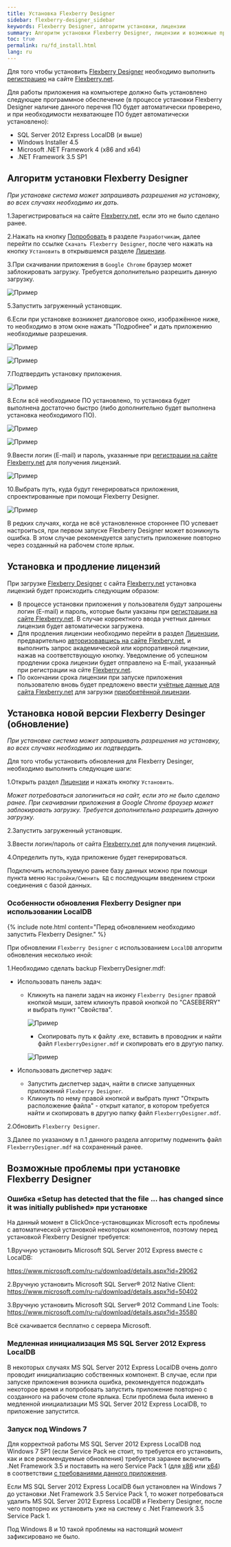 ```yaml
---
title: Установка Flexberry Designer
sidebar: flexberry-designer_sidebar
keywords: Flexberry Designer, алгоритм установки, лицензии
summary: Алгоритм установки Flexberry Designer, лицензии и возможные проблемы при установке
toc: true
permalink: ru/fd_install.html
lang: ru
---
```


Для того чтобы установить [Flexberry Designer](fd_flexberry-designer.html) необходимо выполнить [регистрацию](https://designer.flexberry.net/#/login-or-register) на сайте [Flexberry.net](https://flexberry.net).  

Для работы приложения на компьютере должно быть установлено следующее программное обеспечение (в процессе установки Flexberry Designer наличие данного перечня ПО будет автоматически проверено, и при необходимости нехватающее ПО будет автоматически установлено):

* SQL Server 2012 Express LocalDB (и выше)
* Windows Installer 4.5
* Microsoft .NET Framework 4 (x86 and x64)
* .NET Framework 3.5 SP1

## Алгоритм установки Flexberry Designer

*При установке система может запрашивать разрешения на установку, во всех случаях необходимо их дать.*

1.Зарегистрироваться на сайте [Flexberry.net](https://flexberry.net), если это не было сделано ранее.

2.Нажать на кнопку [Попробовать](https://designer.flexberry.net/#/fd-try) в разделе `Разработчикам`, далее перейти по ссылке `Скачать Flexberry Designer`, после чего нажать на кнопку `Установить` в открывшемся разделе [Лицензии](https://designer.flexberry.net/#/download-win-app).

3.При скачивании приложения в `Google Chrome` браузер может заблокировать загрузку. Требуется дополнительно разрешить данную загрузку.

![Пример](/images/pages/products/flexberry-designer/about/save-chrome.png)

5.Запустить загруженный установщик.

6.Если при установке возникнет диалоговое окно, изображённое ниже, то необходимо в этом окне нажать "Подробнее" и дать приложению необходимые разрешения.

![Пример](/images/pages/products/flexberry-designer/about/let-setup0.png)

![Пример](/images/pages/products/flexberry-designer/about/let-setup.png)

7.Подтвердить установку приложения.

![Пример](/images/pages/products/flexberry-designer/about/let-setup2.png)

8.Если всё необходимое ПО установлено, то установка будет выполнена достаточно быстро (либо дополнительно будет выполнена установка необходимого ПО).

![Пример](/images/pages/products/flexberry-designer/about/install-designer.png)

![Пример](/images/pages/products/flexberry-designer/about/let-setup3.png)

9.Ввести логин (E-mail) и пароль, указанные при [регистрации на сайте Flexberry.net](https://designer.flexberry.net/#/fd-try) для получения лицензий.

![Пример](/images/pages/products/flexberry-designer/about/login-flexberry2.png)

10.Выбрать путь, куда будут генерироваться приложения, спроектированные при помощи Flexberry Designer.

![Пример](/images/pages/products/flexberry-designer/about/set-generation-path.png)

В редких случаях, когда не всё установленное стороннее ПО успевает настроиться, при первом запуске Flexberry Designer может возникнуть ошибка. В этом случае рекомендуется запустить приложение повторно через созданный на рабочем столе ярлык.

## Установка и продление лицензий

При загрузке [Flexberry Designer](fd_flexberry-designer.html) с сайта [Flexberry.net](https://flexberry.net) установка лицензий будет происходить следующим образом:

* В процессе установки приложения у пользователя будут запрошены логин (E-mail) и пароль, которые были уакзаны при [регистрации на сайте Flexberry.net](https://designer.flexberry.net/#/fd-try). В случае корректного ввода учетных данных лицензия будет автоматически загружена.
* Для продления лицензии необходимо перейти в раздел [Лицензции](https://designer.flexberry.net/#/download-win-app), предварительно [авторизовавшись на сайте Flexbery.net](https://designer.flexberry.net/#/login-or-register), и выполнить запрос академической или корпоративной лицензии, нажав на соответствующую кнопку. Уведомление об успешном продлении срока лицензии будет отправлено на E-mail, указанный при регистрации на сйте [Flexberry.net](https://flexberry.net).
* По окончании срока лицензии при запуске приложения пользователю вновь будет предложено ввести [учётные данные для сайта Flexberry.net](https://designer.flexberry.net/#/fd-try) для загрузки [приобретённой лицензии](https://designer.flexberry.net/#/fd-try).

## Установка новой версии Flexberry Desinger (обновление)

*При установке система может запрашивать разрешения на установку, во всех случаях необходимо их подтвердить.*

Для того чтобы установить обновления для Flexberry Desinger, необходимо выполнить следующие шаги:

1.Открыть раздел [Лицензии](https://designer.flexberry.net/#/download-win-app) и нажать кнопку `Установить`.

*Может потребоваться залогиниться на сайт, если это не было сделано ранее. При скачивании приложения в Google Chrome браузер может заблокировать загрузку. Требуется дополнительно разрешить данную загрузку.*

2.Запустить загруженный установщик.

3.Ввести логин/пароль от сайта [Flexberry.net](https://designer.flexberry.net/#/fd-try) для получения лицензий.

4.Определить путь, куда приложение будет генерироваться.

Подключить используемую ранее базу данных можно при помощи пункта меню `Настройки/Сменить БД` с последующим введением строки соединения c базой данных.

### Особенности обновления Flexberry Designer при использовании LocalDB

{% include note.html content="Перед обновлением необходимо запустить Flexberry Designer." %}

При обновлении `Flexberry Designer` с использованием `LocalDB` алгоритм обновления несколько иной:

1.Необходимо сделать backup FlexberryDesigner.mdf:

* Использовать панель задач:

  * Кликнуть на панели задач на иконку `Flexberry Designer` правой кнопкой мыши, затем кликнуть правой кнопкой по "CASEBERRY" и выбрать пункт "Свойства".

    ![Пример](/images/pages/products/flexberry-designer/about/update-fd-menu.png)

    * Скопировать путь к файлу .exe, вставить в проводник и найти файл `FlexberryDesigner.mdf` и скопировать его в другую папку.

    ![Пример](/images/pages/products/flexberry-designer/about/update-fd-settings.png)

* Использовать диспетчер задач:

  * Запустить диспетчер задач, найти в списке запущенных приложений `Flexberry Designer`.
  * Кликнуть по нему правой кнопкой и выбрать пункт "Открыть расположение файла" - открыт каталог, в котором требуется найти и скопировать в другую папку файл `FlexberryDesigner.mdf`.

2.Обновить `Flexberry Designer`.

3.Далее по указаному в п.1 данного раздела алгоритму подменить файл `FlexberryDesigner.mdf` на сохраненный ранее.

## Возможные проблемы при установке Flexberry Designer

### Ошибка «Setup has detected that the file ... has changed since it was initially published» при установке

На данный момент в ClickOnce-установщиках Microsoft есть проблемы с автоматической установкой некоторых компонентов, поэтому перед установкой Flexberry Designer требуется:

1.Вручную установить Microsoft SQL Server 2012 Express вместе с LocalDB:

<https://www.microsoft.com/ru-ru/download/details.aspx?id=29062>

2.Вручную установить Microsoft SQL Server® 2012 Native Client:
<https://www.microsoft.com/ru-ru/download/details.aspx?id=50402>

3.Вручную установить Microsoft SQL Server® 2012 Command Line Tools:
<https://www.microsoft.com/ru-ru/download/details.aspx?id=35580>

Всё скачивается бесплатно с сервера Microsoft.

### Медленная инициализация MS SQL Server 2012 Express LocalDB

В некоторых случаях MS SQL Server 2012 Express LocalDB очень долго проводит инициализацию собственных компонент. В случае, если при запуске приложения возникла ошибка, рекомендуется подождать некоторое время и попробовать запустить приложение повторно с созданного на рабочем столе ярлыка. Если проблема была именно в медленной инициализации MS SQL Server 2012 Express LocalDB, то приложение запустится.

### Запуск под Windows 7

Для корректной работы MS SQL Server 2012 Express LocalDB под Windows 7 SP1 (если Service Pack не стоит, то требуется его установить, как и все рекомендуемые обновления) требуется заранее включить .Net Framework 3.5 и поставить на него Service Pack 1 (для [х86](https://www.microsoft.com/ru-ru/download/details.aspx?id=39237) или [х64](https://www.microsoft.com/ru-ru/download/details.aspx?id=7942)) в соответствии [с требованиями данного приложения](https://msdn.microsoft.com/library/ms143506%28v=SQL.110%29.aspx).

Если MS SQL Server 2012 Express LocalDB был установлен на Windows 7 до установки .Net Framework 3.5 Service Pack 1, то может потребоваться удалить MS SQL Server 2012 Express LocalDB и Flexberry Designer, после чего повторно их установить уже на систему с .Net Framework 3.5 Service Pack 1.

Под Windows 8 и 10 такой проблемы на настоящий момент зафиксировано не было.
